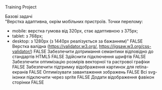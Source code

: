Training Project

Базові задачі	
"Верстка адаптивна, окрім мобільних пристроїв. Точки перелому:
   - mobile: верстка гумова від 320px, стає адаптивною з 375px;
   - tablet: з 768px;
   - desktop: з 1280px (з 1440рх реалізується за бажанням)"	FALSE
Верстка валідна (https://validator.w3.org/, https://jigsaw.w3.org/css-validator/)	FALSE
Забезпечити дотримання семантики відповідно до стандартів HTML5	FALSE
Здійснити підключення шрифтів	FALSE
Забезпечити оптимізацію розмірів векторної та растрової графіки	FALSE
Забезпечити підтримку відображення картинок для retina-екранів	FALSE
Оптимізувати завантаження зображень	FALSE
Всі svg-іконки підключити через sprite	FALSE
Додати відображення фавікон сторінки	FALSE
